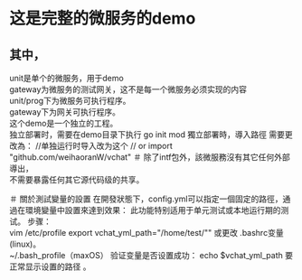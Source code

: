 # 这是完整的微服务的demo  
## 其中，  
   unit是单个的微服务，用于demo    
   gateway为微服务的测试网关，这不是每一个微服务必须实现的内容   
   unit/prog下为微服务可执行程序。  
   gateway下为网关可执行程序。  
   这个demo是一个独立的工程。  
   独立部署时，需要在demo目录下执行 go init mod
   獨立部署時，導入路徑 需要更改為：
 	//单独运行时导入改为这个
 	// or import "github.com/weihaoranW/vchat"
＃ 除了intf包外，該微服務沒有其它任何外部導出，    
   不需要暴露任何其它源代码级的共享。

＃ 關於測試變量的設置
在開發狀態下，config.yml可以指定一個固定的路徑，通過在環境變量中設置來達到效果：
此功能特别适用于单元测试或本地运行期的测试。
步骤：     
vim /etc/profile
export vchat_yml_path="/home/test/""
或更改 .bashrc变量(linux)。  
 ~/.bash_profile（maxOS）
验证变量是否设置成功：
echo $vchat_yml_path
要正常显示设置的路径 。

